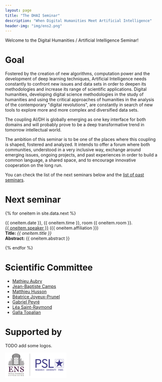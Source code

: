 ```yaml
---
layout: page
title: "The DHAI Seminar"
description: "When Digital Humanities Meet Artificial Intelligence"
header-img: "img/ens2.png"
---
```


Welcome to the Digital Humanities / Artificial Intelligence Seminar!




Goal
============================

Fostered by the creation of new algorithms, computation power and the development of deep learning techniques, Artificial Intelligence needs constantly to confront new issues and data sets in order to deepen its methodologies and increase its range of scientific applications. 
Digital humanities, developing digital science methodologies in the study of humanities and using the critical approaches of humanities in the analysis of the contemporary "digital revolutions", are constantly in search of new tools to explore more and more complex and diversified data sets. 

The coupling AI/DH is globally emerging as one key interface for both domains and will probably prove to be a deep transformative trend in tomorrow intellectual world. 

The ambition of this seminar is to be one of the places where this coupling is shaped, fostered and analyzed. It intends to offer a forum where both communities, understood in a very inclusive way, exchange around emerging issues, ongoing projects, and past experiences in order to build a common language, a shared space, and to encourage innovative cooperation on the long run.

You can check the list of the next seminars below and the [list of past seminars](../past/).


Next seminar
===========================


{% for oneitem in site.data.next %}
<p>
  {{ oneitem.date }}, {{ oneitem.time }}, room {{ oneitem.room }}.<br/>
  <a href="{{ oneitem.url }}">{{ oneitem.speaker }}</a>  ({{ oneitem.affiliation }})<br/>
  <b>Title:</b> <i>{{ oneitem.title }}</i><br/>
  <b>Abstract:</b> {{ oneitem.abstract }}
  </p>
{% endfor %}


Scientific Committee
============================

- [Mathieu Aubry](http://www.google.fr)
- [Jean-Baptiste Camps](http://www.google.fr)
- [Matthieu Husson](http://www.google.fr)
- [Béatrice Joyeux-Prunel](http://www.google.fr)
- [Gabriel Peyré](http://www.google.fr)
- [Léa Saint-Raymond](http://www.google.fr)
- [Galla Topalian](http://www.google.fr)


Supported by
===========================


<p align="center">

TODO add some logos.

<a href="http://www.ens.fr">
<img width="200" src="img/logo-ens.jpg"/>
</a>


</p>
